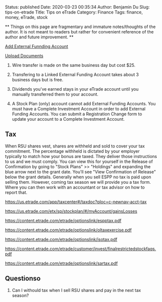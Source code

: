 Status: published
Date: 2020-03-23 00:35:34
Author: Benjamin Du
Slug: tips-on-etrade
Title: Tips on eTrade
Category: Finance
Tags: finance, money, eTrade, stock

**
Things on this page are fragmentary and immature notes/thoughts of the author.
It is not meant to readers but rather for convenient reference of the author and future improvement.
**

[Add External Funnding Account](https://us.etrade.com/etx/mm/movemoney/link-account)


[Upload Documents](https://us.etrade.com/etx/hw/customerservice/uploaddoc#!/upload)


1. Wire transfer is made on the same business day but cost $25.

2. Transfering to a Linked External Funding Account takes about 3 business days but is free. 

3. Dividends you've earned stays in your eTrade account 
  until you manually transferred them to your account.

4. A Stock Plan (only) account cannot add External Funding Accounts. 
  You must have a Complete Investment Account in order to add External Funding Accounts.
  You can submit a Registration Change form to update your account to a Complete Investment Account. 

## Tax

When RSU shares vest, 
shares are withheld and sold to cover your tax commitment. 
The percentage withheld is dictated by your employer typically to match how your bonus are taxed. 
They deliver those instructions to us and we must comply. 
You can view this for yourself in the Release of Confirmation 
by going to "Stock Plans" >> "Holdings" and expanding the blue arrow next to the grant date. 
You'll see "View Confirmation of Release" below the grant details. 
Generally when you sell ESPP no tax is paid upon selling them. 
However, 
coming tax season we will provide you a tax form. Where you can then work with an accountant or tax advisor on how to report that.

https://us.etrade.com/app/taxcenter#/taxdoc?ploc=c-newnav-acct-tax

https://us.etrade.com/etx/sp/stockplan/#/myAccount/gainsLosses

https://content.etrade.com/etrade/optionslink/espptax.pdf

https://content.etrade.com/etrade/optionslink/oltaxexercise.pdf

https://content.etrade.com/etrade/optionslink/isotax.pdf

https://content.etrade.com/etrade/customer/invest/finalrestrictedstockfaqs.pdf

https://content.etrade.com/etrade/optionslink/sartax.pdf

## Questionso

1. Can I withould tax when I sell RSU shares and pay in the next tax season?
